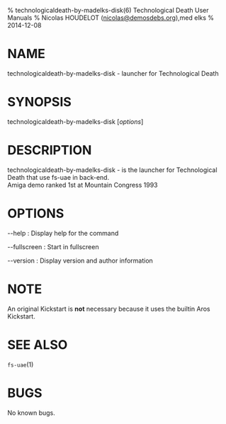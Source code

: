 % technologicaldeath-by-madelks-disk(6) Technological Death User Manuals
% Nicolas HOUDELOT (nicolas@demosdebs.org),med elks
% 2014-12-08

# NAME
technologicaldeath-by-madelks-disk - launcher for Technological Death

# SYNOPSIS
technologicaldeath-by-madelks-disk [*options*]

# DESCRIPTION
technologicaldeath-by-madelks-disk - is the launcher for Technological Death that use fs-uae in back-end.  
Amiga demo ranked 1st at  Mountain Congress 1993

# OPTIONS
\--help
:   Display help for the command

\--fullscreen
:   Start in fullscreen

\--version
:   Display version and author information

# NOTE
An original Kickstart is **not** necessary because it uses the builtin Aros Kickstart.

# SEE ALSO
`fs-uae`(1)

# BUGS
No known bugs.
